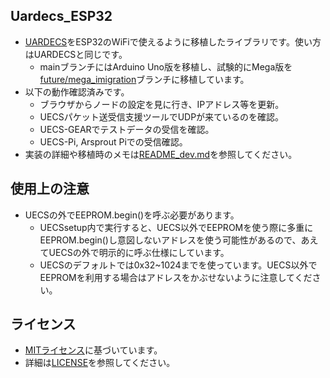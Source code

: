 ## Uardecs_ESP32
- [UARDECS](https://uecs.org/arduino/uardecs.html)をESP32のWiFiで使えるように移植したライブラリです。使い方はUARDECSと同じです。
  - mainブランチにはArduino Uno版を移植し、試験的にMega版を[future/mega_imigration](https://github.com/andotoecno/UARDECS_ESP32/tree/feature/mega-imigration)ブランチに移植しています。
- 以下の動作確認済みです。
    - ブラウザからノードの設定を見に行き、IPアドレス等を更新。
    - UECSパケット送受信支援ツールでUDPが来ているのを確認。
    - UECS-GEARでテストデータの受信を確認。
    - UECS-Pi, Arsprout Piでの受信確認。
- 実装の詳細や移植時のメモは[README_dev.md](README_dev.md)を参照してください。

## 使用上の注意
- UECSの外でEEPROM.begin()を呼ぶ必要があります。
  - UECSsetup内で実行すると、UECS以外でEEPROMを使う際に多重にEEPROM.begin()し意図しないアドレスを使う可能性があるので、あえてUECSの外で明示的に呼ぶ仕様にしています。
  - UECSのデフォルトでは0x32~1024までを使っています。UECS以外でEEPROMを利用する場合はアドレスをかぶせないように注意してください。

## ライセンス
- [MITライセンス](https://opensource.org/licenses/MIT)に基づいています。
- 詳細は[LICENSE](LICENSE)を参照してください。